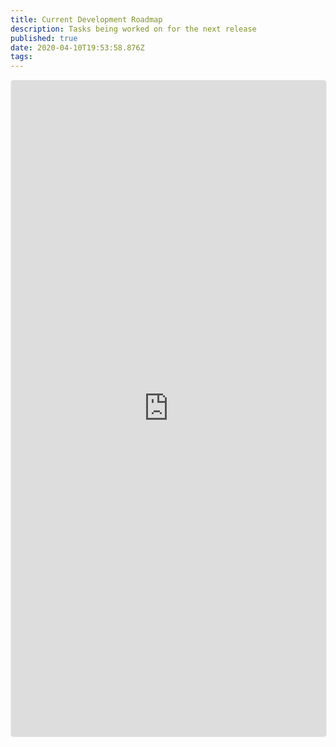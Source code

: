 ```yaml
---
title: Current Development Roadmap
description: Tasks being worked on for the next release
published: true
date: 2020-04-10T19:53:58.876Z
tags: 
---
```


<iframe class="clickup-embed decor-shadow" src="https://share.clickup.com/l/h/26kmy-42/dab7806bdc8b7f6" frameborder="0" onmousewheel="" width="100%" height="1050px" style="background: transparent; border: 1px solid #EEE; border-radius: 5px;"></iframe>